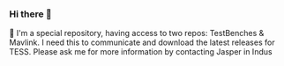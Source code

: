 ### Hi there 👋

💬 I'm a special repository, having access to two repos: TestBenches & Mavlink. I need this to communicate and download the latest releases for TESS.
Please ask me for more information by contacting Jasper in Indus

<!--
**testbenches/testbenches** is a ✨ _special_ ✨ repository because its `README.md` (this file) appears on your GitHub profile.

Here are some ideas to get you started:

- 🔭 I’m currently working on ...
- 🌱 I’m currently learning ...
- 👯 I’m looking to collaborate on ...
- 🤔 I’m looking for help with ...
- 💬 Ask me about ...
- 📫 How to reach me: ...
- 😄 Pronouns: ...
- ⚡ Fun fact: ...
-->
